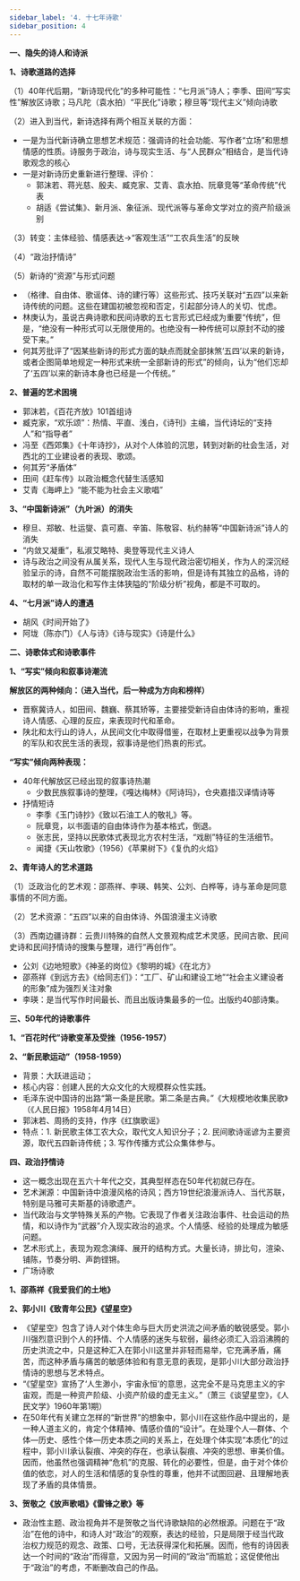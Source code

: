 ```yaml
---
sidebar_label: '4. 十七年诗歌'
sidebar_position: 4
---
```


**一、隐失的诗人和诗派**

**1、诗歌道路的选择**

（1）40年代后期，“新诗现代化”的多种可能性：“七月派”诗人；李季、田间“写实性”解放区诗歌；马凡陀（袁水拍）“平民化”诗歌；穆旦等“现代主义”倾向诗歌

（2）进入到当代，新诗选择有两个相互关联的方面：

- 一是为当代新诗确立思想艺术规范：强调诗的社会功能、写作者“立场”和思想情感的性质。诗服务于政治，诗与现实生活、与“人民群众”相结合，是当代诗歌观念的核心
- 一是对新诗历史重新进行整理、评价：
  - 郭沫若、蒋光慈、殷夫、臧克家、艾青、袁水拍、阮章竞等“革命传统”代表
  - 胡适《尝试集》、新月派、象征派、现代派等与革命文学对立的资产阶级派别

（3）转变：主体经验、情感表达→“客观生活”“工农兵生活”的反映

（4）“政治抒情诗”

（5）新诗的“资源”与形式问题

- （格律、自由体、歌谣体、诗的建行等）这些形式、技巧关联对“五四”以来新诗传统的问题。这些在建国初被忽视和否定，引起部分诗人的关切、忧虑。
- 林庚认为，虽说古典诗歌和民间诗歌的五七言形式已经成为重要“传统”，但是，“绝没有一种形式可以无限使用的。也绝没有一种传统可以原封不动的接受下来。”
- 何其芳批评了“因某些新诗的形式方面的缺点而就全部抹煞‘五四’以来的新诗，或者企图简单地规定一种形式来统一全部新诗的形式”的倾向，认为“他们忘却了‘五四’以来的新诗本身也已经是一个传统。”

**2、普遍的艺术困境**

- 郭沫若，《百花齐放》101首组诗
- 臧克家，“欢乐颂”：热情、平直、浅白，《诗刊》主编，当代诗坛的“支持人”和“指导者”
- 冯至《西郊集》《十年诗抄》，从对个人体验的沉思，转到对新的社会生活，对西北的工业建设者的表现、歌颂。
- 何其芳“矛盾体”
- 田间《赶车传》以政治概念代替生活感知
- 艾青《海岬上》“能不能为社会主义歌唱”

**3、“中国新诗派”（九叶派）的消失**

- 穆旦、郑敏、杜运燮、袁可嘉、辛笛、陈敬容、杭约赫等“中国新诗派”诗人的消失
- “内敛又凝重”，私淑艾略特、奥登等现代主义诗人
- 诗与政治之间没有从属关系，现代人生与现代政治密切相关，作为人的深沉经验呈示的诗，自然不可能摆脱政治生活的影响，但是诗有其独立的品格，诗的取材的单一政治化和写作主体狭隘的“阶级分析”视角，都是不可取的。

**4、“七月派”诗人的遭遇**

- 胡风《时间开始了》
- 阿垅（陈亦门）《人与诗》《诗与现实》《诗是什么》


**二、诗歌体式和诗歌事件**

**1、“写实”倾向和叙事诗潮流**

**解放区的两种倾向：（进入当代，后一种成为方向和榜样）**

- 晋察冀诗人，如田间、魏巍、蔡其矫等，主要接受新诗自由体诗的影响，重视诗人情感、心理的反应，来表现时代和革命。
- 陕北和太行山的诗人，从民间文化中取得借鉴，在取材上更重视以战争为背景的军队和农民生活的表现，叙事诗是他们热衷的形式。

**“写实”倾向两种表现：**
- 40年代解放区已经出现的叙事诗热潮
    - 少数民族叙事诗的整理，《嘎达梅林》《阿诗玛》，仓央嘉措汉译情诗等
- 抒情短诗
    - 李季《玉门诗抄》《致以石油工人的敬礼》等。
    - 阮章竞，以书面语的自由体诗作为基本格式，倒退。
    - 张志民，坚持以民歌体式表现北方农村生活，“戏剧”特征的生活细节。
    - 闻捷《天山牧歌》（1956）《苹果树下》《复仇的火焰》

**2、青年诗人的艺术道路**

（1）泛政治化的艺术观：邵燕祥、李瑛、韩笑、公刘、白桦等，诗与革命是同意事情的不同方面。

（2）艺术资源：“五四”以来的自由体诗、外国浪漫主义诗歌

（3）西南边疆诗群：云贵川特殊的自然人文景观构成艺术灵感，民间古歌、民间史诗和民间抒情诗的搜集与整理，进行“再创作”。
- 公刘《边地短歌》《神圣的岗位》《黎明的城》《在北方》
- 邵燕祥《到远方去》《给同志们》：“工厂、矿山和建设工地”“社会主义建设者的形象”成为强烈关注对象
- 李瑛：是当代写作时间最长、而且出版诗集最多的一位。出版约40部诗集。


**三、50年代的诗歌事件**

**1、“百花时代”诗歌变革及受挫（1956-1957）**

**2、“新民歌运动”（1958-1959）**

- 背景：大跃进运动；
- 核心内容：创建人民的大众文化的大规模群众性实践。
- 毛泽东说中国诗的出路“第一条是民歌。第二条是古典。”《大规模地收集民歌》（《人民日报》1958年4月14日）
- 郭沫若、周扬的支持，作序《红旗歌谣》
- 特点：1. 新民歌主体工农大众，取代文人知识分子；2. 民间歌诗谣谚为主要资源，取代五四新诗传统；3. 写作传播方式公众集体参与。


**四、政治抒情诗**

- 这一概念出现在五六十年代之交，其典型样态在50年代初就已存在。
- 艺术渊源：中国新诗中浪漫风格的诗风；西方19世纪浪漫派诗人、当代苏联，特别是马雅可夫斯基的诗歌遗产。
- 当代政治与文学特殊关系的产物。它表现了作者关注政治事件、社会运动的热情，和以诗作为“武器”介入现实政治的追求。个人情感、经验的处理成为敏感问题。
- 艺术形式上，表现为观念演绎、展开的结构方式。大量长诗，排比句，渲染、铺陈，节奏分明、声韵铿锵。
- 广场诗歌

**1、邵燕祥《我爱我们的土地》**

**2、郭小川《致青年公民》《望星空》**

- 《望星空》包含了诗人对个体生命与巨大历史洪流之间矛盾的敏锐感受。郭小川强烈意识到个人的抒情、个人情感的迷失与软弱，最终必须汇入滔滔沸腾的历史洪流之中，只是这种汇入在郭小川这里并非轻而易举，它充满矛盾，痛苦，而这种矛盾与痛苦的敏感体验和有意无意的表现，是郭小川大部分政治抒情诗的思想与艺术特点。
- “《望星空》宣扬了‘人生渺小，宇宙永恒’的意思，这完全不是马克思主义的宇宙观，而是一种资产阶级、小资产阶级的虚无主义。”（萧三《谈望星空》，《人民文学》1960年第1期）
- 在50年代有关建立怎样的“新世界”的想象中，郭小川在这些作品中提出的，是一种人道主义的，肯定个体精神、情感价值的“设计”。在处理个人—群体、个体—历史、感性个体—历史本质之间的关系上，在处理个体实现“本质化”的过程中，郭小川承认裂痕、冲突的存在，也承认裂痕、冲突的思想、审美价值。因而，他虽然也强调精神“危机”的克服、转化的必要性，但是，由于对个体价值的依恋，对人的生活和情感的复杂性的尊重，他并不试图回避、且理解地表现了矛盾的具体情景。

**3、贺敬之《放声歌唱》《雷锋之歌》等**

- 政治性主题、政治视角并不是贺敬之当代诗歌缺陷的必然根源。问题在于“政治”在他的诗中，和诗人对“政治”的观察，表达的经验，只是局限于经当代政治权力规范的观念、政策、口号，无法获得深化和拓展。因而，他有的诗因表达一个时间的“政治”而得意，又因为另一时间的“政治”而尴尬；这促使他出于“政治”的考虑，不断删改自己的作品。